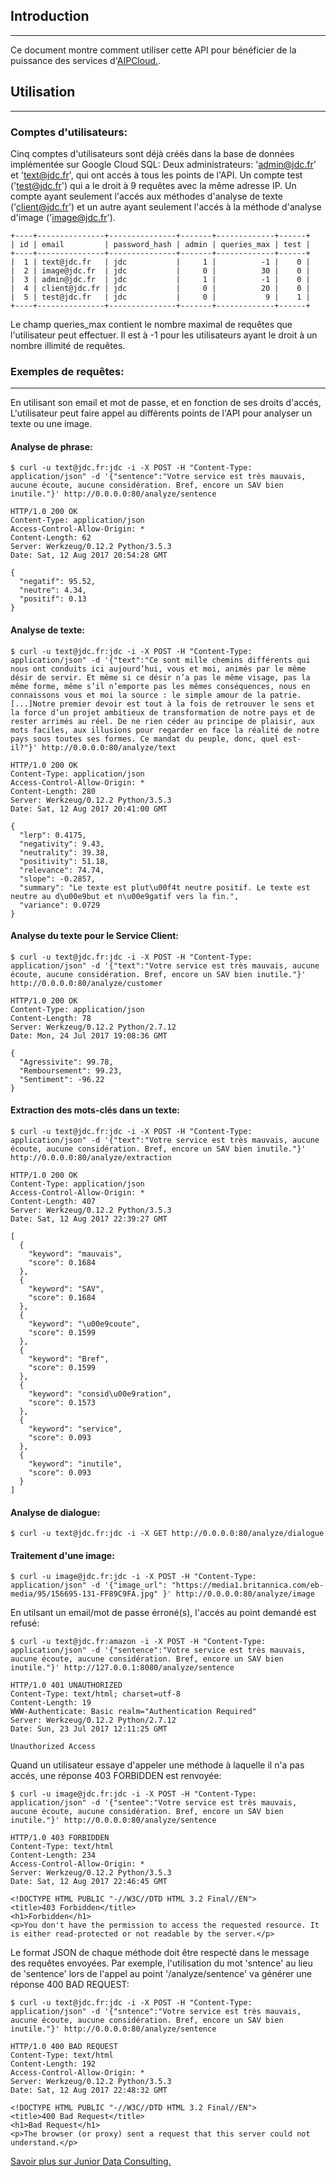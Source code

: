 
## Introduction
------------

Ce document montre comment utiliser cette API pour bénéficier de la puissance des services d'[AIPCloud.](http://juniordataconsulting.com/aipcloud/).


## Utilisation
-----------

### Comptes d'utilisateurs:

Cinq comptes d'utilisateurs sont déjà créés dans la base de données implémentée sur Google Cloud SQL:
Deux administrateurs: 'admin@jdc.fr' et 'text@jdc.fr', qui ont accés à tous les points de l'API.
Un compte test ('test@jdc.fr') qui a le droit à 9 requêtes avec la même adresse IP.
Un compte ayant seulement l'accés aux méthodes d'analyse de texte ('client@jdc.fr') et un autre ayant seulement l'accés à la méthode d'analyse d'image ('image@jdc.fr').

    +----+---------------+---------------+-------+-------------+------+
    | id | email         | password_hash | admin | queries_max | test |
    +----+---------------+---------------+-------+-------------+------+
    |  1 | text@jdc.fr   | jdc           |     1 |          -1 |    0 |
    |  2 | image@jdc.fr  | jdc           |     0 |          30 |    0 |
    |  3 | admin@jdc.fr  | jdc           |     1 |          -1 |    0 |
    |  4 | client@jdc.fr | jdc           |     0 |          20 |    0 |
    |  5 | test@jdc.fr   | jdc           |     0 |           9 |    1 |
    +----+---------------+---------------+-------+-------------+------+

Le champ queries_max contient le nombre maximal de requêtes que l'utilisateur peut effectuer. Il est à -1 pour les utilisateurs ayant le droit à un nombre illimité de requêtes.

### Exemples de requêtes:
-----------

En utilisant son email et mot de passe, et en fonction de ses droits d'accés, L'utilisateur peut faire appel au différents points de l'API pour analyser un texte ou une image.

#### Analyse de phrase:

    $ curl -u text@jdc.fr:jdc -i -X POST -H "Content-Type: application/json" -d '{"sentence":"Votre service est très mauvais, aucune écoute, aucune considération. Bref, encore un SAV bien inutile."}' http://0.0.0.0:80/analyze/sentence

    HTTP/1.0 200 OK
    Content-Type: application/json
    Access-Control-Allow-Origin: *
    Content-Length: 62
    Server: Werkzeug/0.12.2 Python/3.5.3
    Date: Sat, 12 Aug 2017 20:54:28 GMT

    {
      "negatif": 95.52,
      "neutre": 4.34,
      "positif": 0.13
    }

#### Analyse de texte:

    $ curl -u text@jdc.fr:jdc -i -X POST -H "Content-Type: application/json" -d '{"text":"Ce sont mille chemins différents qui nous ont conduits ici aujourd’hui, vous et moi, animés par le même désir de servir. Et même si ce désir n’a pas le même visage, pas la même forme, même s’il n’emporte pas les mêmes conséquences, nous en connaissons vous et moi la source : le simple amour de la patrie.[...]Notre premier devoir est tout à la fois de retrouver le sens et la force d’un projet ambitieux de transformation de notre pays et de rester arrimés au réel. De ne rien céder au principe de plaisir, aux mots faciles, aux illusions pour regarder en face la réalité de notre pays sous toutes ses formes. Ce mandat du peuple, donc, quel est-il?"}' http://0.0.0.0:80/analyze/text

    HTTP/1.0 200 OK
    Content-Type: application/json
    Access-Control-Allow-Origin: *
    Content-Length: 280
    Server: Werkzeug/0.12.2 Python/3.5.3
    Date: Sat, 12 Aug 2017 20:41:00 GMT

    {
      "lerp": 0.4175,
      "negativity": 9.43,
      "neutrality": 39.38,
      "positivity": 51.18,
      "relevance": 74.74,
      "slope": -0.2857,
      "summary": "Le texte est plut\u00f4t neutre positif. Le texte est neutre au d\u00e9but et n\u00e9gatif vers la fin.",
      "variance": 0.0729
    }

#### Analyse du texte pour le Service Client:

    $ curl -u text@jdc.fr:jdc -i -X POST -H "Content-Type: application/json" -d '{"text":"Votre service est très mauvais, aucune écoute, aucune considération. Bref, encore un SAV bien inutile."}' http://0.0.0.0:80/analyze/customer

    HTTP/1.0 200 OK
    Content-Type: application/json
    Content-Length: 78
    Server: Werkzeug/0.12.2 Python/2.7.12
    Date: Mon, 24 Jul 2017 19:08:36 GMT

    {
      "Agressivite": 99.78,
      "Remboursement": 99.23,
      "Sentiment": -96.22
    }

#### Extraction des mots-clés dans un texte:

    $ curl -u text@jdc.fr:jdc -i -X POST -H "Content-Type: application/json" -d '{"text":"Votre service est très mauvais, aucune écoute, aucune considération. Bref, encore un SAV bien inutile."}' http://0.0.0.0:80/analyze/extraction

    HTTP/1.0 200 OK
    Content-Type: application/json
    Access-Control-Allow-Origin: *
    Content-Length: 407
    Server: Werkzeug/0.12.2 Python/3.5.3
    Date: Sat, 12 Aug 2017 22:39:27 GMT

    [
      {
        "keyword": "mauvais",
        "score": 0.1684
      },
      {
        "keyword": "SAV",
        "score": 0.1684
      },
      {
        "keyword": "\u00e9coute",
        "score": 0.1599
      },
      {
        "keyword": "Bref",
        "score": 0.1599
      },
      {
        "keyword": "consid\u00e9ration",
        "score": 0.1573
      },
      {
        "keyword": "service",
        "score": 0.093
      },
      {
        "keyword": "inutile",
        "score": 0.093
      }
    ]

#### Analyse de dialogue:

    $ curl -u text@jdc.fr:jdc -i -X GET http://0.0.0.0:80/analyze/dialogue


#### Traitement d'une image:

    $ curl -u image@jdc.fr:jdc -i -X POST -H "Content-Type: application/json" -d '{"image_url": "https://media1.britannica.com/eb-media/95/156695-131-FF89C9FA.jpg" }' http://0.0.0.0:80/analyze/image


En utilsant un email/mot de passe érroné(s), l'accés au point demandé est refusé:

    $ curl -u text@jdc.fr:amazon -i -X POST -H "Content-Type: application/json" -d '{"sentence":"Votre service est très mauvais, aucune écoute, aucune considération. Bref, encore un SAV bien inutile."}' http://127.0.0.1:8080/analyze/sentence

    HTTP/1.0 401 UNAUTHORIZED
    Content-Type: text/html; charset=utf-8
    Content-Length: 19
    WWW-Authenticate: Basic realm="Authentication Required"
    Server: Werkzeug/0.12.2 Python/2.7.12
    Date: Sun, 23 Jul 2017 12:11:25 GMT

    Unauthorized Access


Quand un utilisateur essaye d'appeler une méthode à laquelle il n'a pas accés, une réponse 403 FORBIDDEN est renvoyée:

    $ curl -u image@jdc.fr:jdc -i -X POST -H "Content-Type: application/json" -d '{"sentee":"Votre service est très mauvais, aucune écoute, aucune considération. Bref, encore un SAV bien inutile."}' http://0.0.0.0:80/analyze/sentence

    HTTP/1.0 403 FORBIDDEN
    Content-Type: text/html
    Content-Length: 234
    Access-Control-Allow-Origin: *
    Server: Werkzeug/0.12.2 Python/3.5.3
    Date: Sat, 12 Aug 2017 22:46:45 GMT

    <!DOCTYPE HTML PUBLIC "-//W3C//DTD HTML 3.2 Final//EN">
    <title>403 Forbidden</title>
    <h1>Forbidden</h1>
    <p>You don't have the permission to access the requested resource. It is either read-protected or not readable by the server.</p>


Le format JSON de chaque méthode doit être respecté dans le message des requêtes envoyées. Par exemple, l'utilisation du mot 'sntence' au lieu de 'sentence' lors de l'appel au point '/analyze/sentence' va générer une réponse 400 BAD REQUEST:

    $ curl -u text@jdc.fr:jdc -i -X POST -H "Content-Type: application/json" -d '{"sntence":"Votre service est très mauvais, aucune écoute, aucune considération. Bref, encore un SAV bien inutile."}' http://0.0.0.0:80/analyze/sentence

    HTTP/1.0 400 BAD REQUEST
    Content-Type: text/html
    Content-Length: 192
    Access-Control-Allow-Origin: *
    Server: Werkzeug/0.12.2 Python/3.5.3
    Date: Sat, 12 Aug 2017 22:48:32 GMT

    <!DOCTYPE HTML PUBLIC "-//W3C//DTD HTML 3.2 Final//EN">
    <title>400 Bad Request</title>
    <h1>Bad Request</h1>
    <p>The browser (or proxy) sent a request that this server could not understand.</p>


[Savoir plus sur Junior Data Consulting.](http://juniordataconsulting.com/)
